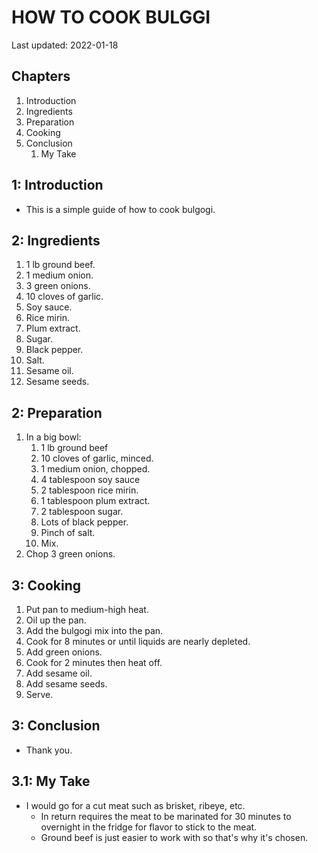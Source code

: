 # HOW TO COOK BULGGI

Last updated: 2022-01-18

## Chapters

1. Introduction
2. Ingredients
3. Preparation
4. Cooking
5. Conclusion
   1. My Take

## 1: Introduction

- This is a simple guide of how to cook bulgogi.

## 2: Ingredients

1. 1 lb ground beef.
2. 1 medium onion.
3. 3 green onions.
4. 10 cloves of garlic.
5. Soy sauce.
6. Rice mirin.
7. Plum extract.
8. Sugar.
9. Black pepper.
10. Salt.
11. Sesame oil.
12. Sesame seeds.

## 2: Preparation

1. In a big bowl:
   1. 1 lb ground beef
   2. 10 cloves of garlic, minced.
   3. 1 medium onion, chopped.
   4. 4 tablespoon soy sauce
   5. 2 tablespoon rice mirin.
   6. 1 tablespoon plum extract.
   7. 2 tablespoon sugar.
   8. Lots of black pepper.
   9. Pinch of salt.
   10. Mix.
2. Chop 3 green onions.

## 3: Cooking

1. Put pan to medium-high heat.
2. Oil up the pan.
3. Add the bulgogi mix into the pan.
4. Cook for 8 minutes or until liquids are nearly depleted.
5. Add green onions.
6. Cook for 2 minutes then heat off.
7. Add sesame oil.
8. Add sesame seeds.
9.  Serve.

## 3: Conclusion

- Thank you.

## 3.1: My Take

- I would go for a cut meat such as brisket, ribeye, etc.
  - In return requires the meat to be marinated for 30 minutes to overnight in the fridge for flavor to stick to the meat.
  - Ground beef is just easier to work with so that's why it's chosen.
